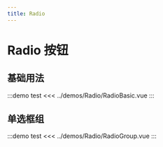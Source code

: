 ```yaml
---
title: Radio
---
```


# Radio 按钮

## 基础用法

:::demo test
<<< ../demos/Radio/RadioBasic.vue
:::

## 单选框组

:::demo test
<<< ../demos/Radio/RadioGroup.vue
:::
